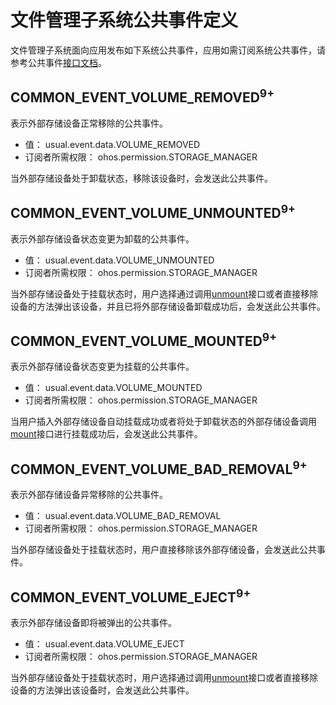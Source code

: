 # 文件管理子系统公共事件定义
文件管理子系统面向应用发布如下系统公共事件，应用如需订阅系统公共事件，请参考公共事件[接口文档](../js-apis-commonEventManager.md)。

## COMMON_EVENT_VOLUME_REMOVED<sup>9+<sup>
表示外部存储设备正常移除的公共事件。
- 值： usual.event.data.VOLUME_REMOVED
- 订阅者所需权限： ohos.permission.STORAGE_MANAGER

当外部存储设备处于卸载状态，移除该设备时，会发送此公共事件。

## COMMON_EVENT_VOLUME_UNMOUNTED<sup>9+<sup>
表示外部存储设备状态变更为卸载的公共事件。
- 值： usual.event.data.VOLUME_UNMOUNTED
- 订阅者所需权限： ohos.permission.STORAGE_MANAGER

当外部存储设备处于挂载状态时，用户选择通过调用[unmount](../../apis/js-apis-file-volumemanager.md)接口或者直接移除设备的方法弹出该设备，并且已将外部存储设备卸载成功后，会发送此公共事件。

## COMMON_EVENT_VOLUME_MOUNTED<sup>9+<sup>
表示外部存储设备状态变更为挂载的公共事件。
- 值： usual.event.data.VOLUME_MOUNTED
- 订阅者所需权限： ohos.permission.STORAGE_MANAGER

当用户插入外部存储设备自动挂载成功或者将处于卸载状态的外部存储设备调用[mount](../../apis/js-apis-file-volumemanager.md)接口进行挂载成功后，会发送此公共事件。

## COMMON_EVENT_VOLUME_BAD_REMOVAL<sup>9+<sup>
表示外部存储设备异常移除的公共事件。
- 值： usual.event.data.VOLUME_BAD_REMOVAL
- 订阅者所需权限： ohos.permission.STORAGE_MANAGER

当外部存储设备处于挂载状态时，用户直接移除该外部存储设备，会发送此公共事件。

## COMMON_EVENT_VOLUME_EJECT<sup>9+<sup>
表示外部存储设备即将被弹出的公共事件。
- 值： usual.event.data.VOLUME_EJECT
- 订阅者所需权限： ohos.permission.STORAGE_MANAGER

当外部存储设备处于挂载状态时，用户选择通过调用[unmount](../../apis/js-apis-file-volumemanager.md)接口或者直接移除设备的方法弹出该设备时，会发送此公共事件。
